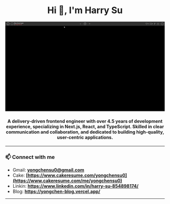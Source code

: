<h1 align="center">Hi 👋, I'm Harry Su</h1>

<p align="center">
<img src="https://raw.githubusercontent.com/YongChenSu/YongChenSu/main/banner.gif">
</p>

<h4 align="center">A delivery-driven frontend engineer with over 4.5 years of development experience, specializing in Next.js, React, and TypeScript. Skilled in clear communication and collaboration, and dedicated to building high-quality, user-centric applications.</h3>

-------------

<h3 align="left">📫 Connect with me</h3>

- Gmail: **yongchensu0@gmail.com**
- Cake: **[https://www.cakeresume.com/yongchensu0](https://www.cakeresume.com/me/yongchensu0)**
- Linkin: **https://www.linkedin.com/in/harry-su-854898174/**
- Blog: **https://yongchen-blog.vercel.app/**

-------------
